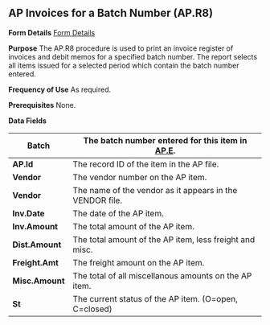 ## AP Invoices for a Batch Number (AP.R8)
<PageHeader />

**Form Details**
[Form Details](../AP-R8-1/README.md)

**Purpose**
The AP.R8 procedure is used to print an invoice register of invoices and debit
memos for a specified batch number. The report selects all items issued for a
selected period which contain the batch number entered.

**Frequency of Use**
As required.

**Prerequisites**
None.

**Data Fields**

| **Batch**       | The batch number entered for this item in [AP.E](../AP-E/README.md). |
| --------------- | -------------------------------------------------------------------- |
| **AP.Id**       | The record ID of the item in the AP file.                            |
| **Vendor**      | The vendor number on the AP item.                                    |
| **Vendor**      | The name of the vendor as it appears in the VENDOR file.             |
| **Inv.Date**    | The date of the AP item.                                             |
| **Inv.Amount**  | The total amount of the AP item.                                     |
| **Dist.Amount** | The total amount of the AP item, less freight and misc.              |
| **Freight.Amt** | The freight amount on the AP item.                                   |
| **Misc.Amount** | The total of all miscellanous amounts on the AP item.                |
| **St**          | The current status of the AP item. (O=open, C=closed)                |

<badge text= "Version 8.10.57 " vertical="middle" />

<PageFooter />

